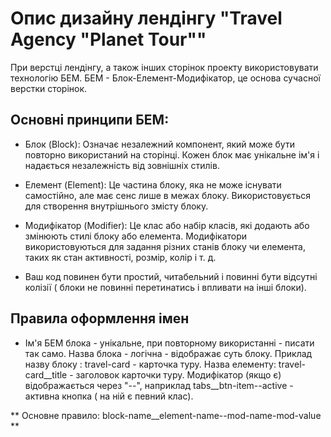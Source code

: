 # Опис дизайну лендінгу "Travel Agency "Planet Tour""

При верстці лендінгу, а також інших сторінок проекту використовувати технологію БЕМ.
БЕМ - Блок-Елемент-Модифікатор, це основа сучасної верстки сторінок.

## Основні принципи БЕМ: 
- Блок (Block): Означає незалежний компонент, який може бути повторно використаний на сторінці. Кожен блок має унікальне ім'я і надається незалежність від зовнішніх стилів.

- Елемент (Element): Це частина блоку, яка не може існувати самостійно, але має сенс лише в межах блоку. Використовується для створення внутрішнього змісту блоку.

- Модифікатор (Modifier): Це клас або набір класів, які додають або змінюють стилі блоку або елемента. Модифікатори використовуються для задання різних станів блоку чи елемента, таких як стан активності, розмір, колір і т. д.

- Ваш код повинен бути простий, читабельний і повинні бути відсутні колізії ( блоки не повинні перетинатись і впливати на інші блоки).

## Правила оформлення імен

- Ім'я БЕМ блока - унікальне, при повторному використанні - писати так само. Назва блока  - логічна - відображає суть блоку.
Приклад назву блоку : travel-card - карточка туру.
Назва елементу:  travel-card__title - заголовок карточки туру.
Модифікатор (якщо є) відображається через "--", наприклад tabs__btn-item--active  - активна кнопка ( на ній є певний клас).

** Основнe правило: block-name__element-name--mod-name-mod-value **
